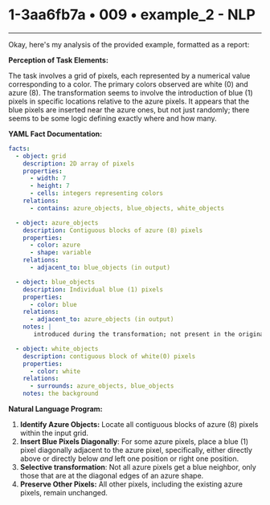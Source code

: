 # 1-3aa6fb7a • 009 • example_2 - NLP

---
Okay, here's my analysis of the provided example, formatted as a report:

**Perception of Task Elements:**

The task involves a grid of pixels, each represented by a numerical value corresponding to a color. The primary colors observed are white (0) and azure (8). The transformation seems to involve the introduction of blue (1) pixels in specific locations relative to the azure pixels. It appears that the blue pixels are inserted near the azure ones, but not just randomly; there seems to be some logic defining exactly where and how many.

**YAML Fact Documentation:**



```yaml
facts:
  - object: grid
    description: 2D array of pixels
    properties:
      - width: 7
      - height: 7
      - cells: integers representing colors
    relations:
      - contains: azure_objects, blue_objects, white_objects

  - object: azure_objects
    description: Contiguous blocks of azure (8) pixels
    properties:
      - color: azure
      - shape: variable
    relations:
      - adjacent_to: blue_objects (in output)

  - object: blue_objects
    description: Individual blue (1) pixels
    properties:
      - color: blue
    relations:
      - adjacent_to: azure_objects (in output)
    notes: |
       introduced during the transformation; not present in the original input.

  - object: white_objects
    description: contiguous block of white(0) pixels
    properties:
      - color: white
    relations:
      - surrounds: azure_objects, blue_objects
    notes: the background
```



**Natural Language Program:**

1.  **Identify Azure Objects:** Locate all contiguous blocks of azure (8) pixels within the input grid.
2.  **Insert Blue Pixels Diagonally**: For some azure pixels, place a blue (1) pixel diagonally adjacent to the azure pixel, specifically, either directly above or directly below *and* left one position or right one position.
3. **Selective transformation**: Not all azure pixels get a blue neighbor, only those that are at the diagonal edges of an azure shape.
4.  **Preserve Other Pixels:** All other pixels, including the existing azure pixels, remain unchanged.

